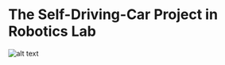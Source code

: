 # The Self-Driving-Car Project in Robotics Lab

 ![alt text](https://github.com/robotlabvn/self_driving_car/img/self_driving_car.png)
